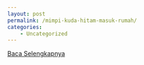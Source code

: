 ```yaml
---
layout: post
permalink: /mimpi-kuda-hitam-masuk-rumah/
categories:
    - Uncategorized
---
```


[Baca Selengkapnya](/10)